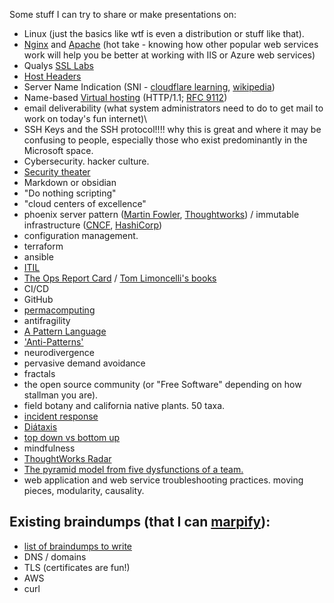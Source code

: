 Some stuff I can try to share or make presentations on:

- Linux (just the basics like wtf is even a distribution or stuff like that).
- [Nginx](https://nginx.org/en/docs/) and [Apache](https://httpd.apache.org/docs/) (hot take - knowing how other popular web services work will help you be better at working with IIS or Azure web services)
- Qualys [SSL Labs](https://www.ssllabs.com/ssltest/)
- [Host Headers](https://developer.mozilla.org/en-US/docs/Web/HTTP/Reference/Headers/Host)
- Server Name Indication (SNI - [cloudflare learning](https://www.cloudflare.com/learning/ssl/what-is-sni/), [wikipedia](https://en.wikipedia.org/wiki/Server_Name_Indication))
- Name-based [Virtual hosting](https://en.wikipedia.org/wiki/Virtual_hosting) (HTTP/1.1; [RFC 9112](https://www.rfc-editor.org/rfc/rfc9112.html))
- email deliverability (what system administrators need to do to get mail to work on today's fun internet)\
- SSH Keys and the SSH protocol!!!! why this is great and where it may be confusing to people, especially those who exist predominantly in the Microsoft space.
- Cybersecurity. hacker culture.
- [Security theater](https://en.wikipedia.org/wiki/Security_theater)
- Markdown or obsidian
- "Do nothing scripting"
- "cloud centers of excellence"
- phoenix server pattern ([Martin Fowler](https://martinfowler.com/bliki/PhoenixServer.html), [Thoughtworks](https://www.thoughtworks.com/en-us/insights/blog/moving-to-phoenix-server-pattern-introduction)) / immutable infrastructure ([CNCF](https://glossary.cncf.io/immutable-infrastructure/), [HashiCorp](https://www.hashicorp.com/en/resources/what-is-mutable-vs-immutable-infrastructure))
- configuration management. 
- terraform
- ansible
- [ITIL](https://en.wikipedia.org/wiki/ITIL)
- [The Ops Report Card](https://www.stitchflow.com/tools/opsreportcard) / [Tom Limoncelli's books](https://everythingsysadmin.com/books.html)
- CI/CD
- GitHub
- [permacomputing](https://permacomputing.net)
- antifragility
- [A Pattern Language](https://en.wikipedia.org/wiki/A_Pattern_Language)
- ['Anti-Patterns'](https://en.wikipedia.org/wiki/Anti-pattern)
- neurodivergence
- pervasive demand avoidance
- fractals
- the open source community (or "Free Software" depending on how stallman you are).
- field botany and california native plants. 50 taxa.
- [incident response](https://response.pagerduty.com/training/courses/incident_response/)
- [Diátaxis](https://diataxis.fr/)
- [top down vs bottom up](https://en.wikipedia.org/wiki/Bottom-up_and_top-down_design)
- mindfulness
- [ThoughtWorks Radar](https://www.thoughtworks.com/en-us/radar)
- [The pyramid model from five dysfunctions of a team.](https://files.tablegroup.com/wp-content/uploads/2020/12/11224029/FiveDysfunctions.pdf)
- web application and web service troubleshooting practices. moving pieces, modularity, causality. 

## Existing braindumps (that I can [marpify](https://marp.app)):

- [list of braindumps to write](https://gist.github.com/jleibowitz-lacpw/425425d5c87575046954e08c78b98e13)
- DNS / domains
- TLS (certificates are fun!)
- AWS
- curl
